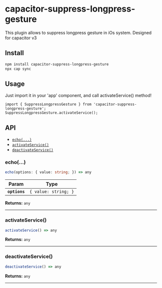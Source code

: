 # capacitor-suppress-longpress-gesture
This plugin allows to suppress longpress gesture in iOs system. Designed for capacitor v3

## Install

```bash
npm install capacitor-suppress-longpress-gesture
npx cap sync
```


## Usage 

Just import it in your 'app' component, and call activateService() method! 

```
import { SuppressLongpressGesture } from 'capacitor-suppress-longpress-gesture';
SuppressLongpressGesture.activateService();
```

## API

<docgen-index>

* [`echo(...)`](#echo)
* [`activateService()`](#activateservice)
* [`deactivateService()`](#deactivateservice)

</docgen-index>

<docgen-api>
<!--Update the source file JSDoc comments and rerun docgen to update the docs below-->

### echo(...)

```typescript
echo(options: { value: string; }) => any
```

| Param         | Type                            |
| ------------- | ------------------------------- |
| **`options`** | <code>{ value: string; }</code> |

**Returns:** <code>any</code>

--------------------


### activateService()

```typescript
activateService() => any
```

**Returns:** <code>any</code>

--------------------


### deactivateService()

```typescript
deactivateService() => any
```

**Returns:** <code>any</code>

--------------------

</docgen-api>

